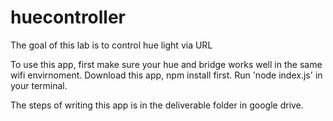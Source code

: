# huecontroller
The goal of this lab is to control hue light via URL

To use this app, first make sure your hue and bridge works well in the same wifi envirnoment.
Download this app, npm install first. Run 'node index.js' in your terminal.

The steps of writing this app is in the deliverable folder in google drive.
